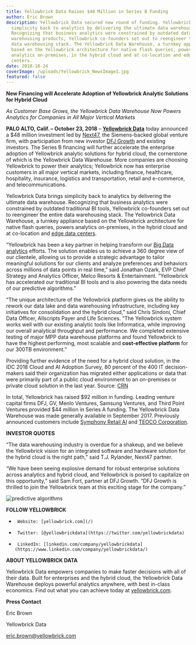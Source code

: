 ```yaml
---
title: Yellowbrick Data Raises $48 Million in Series B Funding
author: Eric Brown
description: Yellowbrick Data secured new round of funding. Yellowbrick brings
  simplicity back to analytics by delivering the ultimate data warehouse.
  Recognizing that business analytics were constrained by outdated data
  warehousing products, Yellowbrick co-founders set out to reengineer the entire
  data warehousing stack. The Yellowbrick Data Warehouse, a turnkey appliance
  based on the Yellowbrick architecture for native flash queries, powers
  analytics on-premises, in the hybrid cloud and at co-location and edge data
  centers.
date: 2018-10-24
coverImage: /uploads/Yellowbrick_NewsImage1.jpg
featured: false
---
```

**New Financing will Accelerate Adoption of Yellowbrick Analytic Solutions for Hybrid Cloud**

*As Customer Base Grows, the Yellowbrick Data Warehouse Now Powers Analytics for Companies in All Major Vertical Markets*

**PALO ALTO, Calif. – October 23, 2018** – **[Yellowbrick Data](/)** today announced a $48 million investment led by [Next47](http://www.next47.com), the Siemens-backed global venture firm, with participation from new investor [DFJ Growth](http://www.dfj.com/) and existing investors. The Series B financing will further accelerate the enterprise adoption of Yellowbrick analytic solutions for hybrid cloud, the cornerstone of which is the Yellowbrick Data Warehouse. More companies are choosing Yellowbrick to power their analytics; Yellowbrick now has enterprise customers in all major vertical markets, including finance, healthcare, hospitality, insurance, logistics and transportation, retail and e-commerce, and telecommunications.

Yellowbrick Data brings simplicity back to analytics by delivering the ultimate data warehouse. Recognizing that business analytics were constrained by outdated traditional BI tools, Yellowbrick co-founders set out to reengineer the entire data warehousing stack. The Yellowbrick Data Warehouse, a turnkey appliance based on the Yellowbrick architecture for native flash queries, powers analytics on-premises, in the hybrid cloud and at co-location and [edge data centers](https://www.yellowbrick.com/press-releases/yellowbrick-data-kicks-off-netezza-countdown-campaign/).

“Yellowbrick has been a key partner in helping transform our [Big Data analytics](https://www.yellowbrick.com/press-releases/digital-outcomes-now-signs-strategic-partnership-with-yellowbrick-data/) efforts. The solution enables us to achieve a 360 degree view of our clientele, allowing us to provide a strategic advantage to tailor meaningful solutions for our clients and analyze preferences and behaviors across millions of data points in real time,” said Jonathan Ozark, EVP Chief Strategy and Analytics Officer, Melco Resorts & Entertainment. “Yellowbrick has accelerated our traditional BI tools and is also powering the data needs of our predictive algorithms.”

“The unique architecture of the Yellowbrick platform gives us the ability to rework our data lake and data warehousing infrastructure, including key initiatives for consolidation and the hybrid cloud,” said Chris Sindoni, Chief Data Officer, Allscripts Payer and Life Sciences. “The Yellowbrick system works well with our existing analytic tools like Informatica, while improving our overall analytical throughput and performance. We completed extensive testing of major MPP data warehouse platforms and found Yellowbrick to have the highest performing, most scalable and **cost-effective platform** for our 300TB environment.”

Providing further evidence of the need for a hybrid cloud solution, in the IDC 2018 Cloud and AI Adoption Survey, 80 percent of the 400 IT decision-makers said their organization has migrated either applications or data that were primarily part of a public cloud environment to an on-premises or private cloud solution in the last year. Source: [CRN](https://www.crn.com/news/data-center/michael-dell-it-s-prime-time-for-public-cloud-repatriation)

In total, Yellowbrick has raised $92 million in funding. Leading venture capital firms DFJ, GV, Menlo Ventures, Samsung Ventures, and Third Point Ventures provided $44 million in Series A funding. The Yellowbrick Data Warehouse was made generally available in September 2017. Previously announced customers include [Symphony Retail AI](https://www.yellowbrick.com/resources/case-studies/symphony-retail-ai/) and [TEOCO Corporation](https://www.yellowbrick.com/resources/case-studies/teoco/).

**INVESTOR QUOTES**

“The data warehousing industry is overdue for a shakeup, and we believe the Yellowbrick vision for an integrated software and hardware solution for the hybrid cloud is the right path,” said T.J. Rylander, Next47 partner.

“We have been seeing explosive demand for robust enterprise solutions across analytics and hybrid cloud, and Yellowbrick is poised to capitalize on this opportunity,” said Sam Fort, partner at DFJ Growth. “DFJ Growth is thrilled to join the Yellowbrick team at this exciting stage for the company.”

![predictive algorithms](/uploads/blog-Yellowbrick-Social-Media-Cards-2018-4-300x150.jpg "predictive algorithms")

**FOLLOW YELLOWBRICK**

* ```
   Website: [yellowbrick.com](/)
  ```
* ```
   Twitter: [@yellowbrickdata](https://twitter.com/yellowbrickdata)
  ```
* ```
   LinkedIn: [linkedin.com/company/yellowbrickdata](https://www.linkedin.com/company/yellowbrickdata/)
  ```

**ABOUT YELLOWBRICK DATA**

Yellowbrick Data empowers companies to make faster decisions with all of their data. Built for enterprises and the hybrid cloud, the Yellowbrick Data Warehouse deploys powerful analytics anywhere, with best in-class economics. Find out what you can achieve today at [yellowbrick.com](/).

**Press Contact**

Eric Brown

Yellowbrick Data

[eric.brown@yellowbrick.com](mailto:eric.brown@yellowbrick.com)